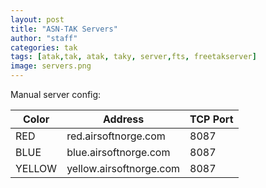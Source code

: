 ```yaml
---
layout: post
title: "ASN-TAK Servers"
author: "staff"
categories: tak
tags: [atak,tak, atak, taky, server,fts, freetakserver]
image: servers.png
---
```


Manual server config:

|Color  | Address   	            |TCP Port |
|---	  |---	                    |---      |
|RED    |red.airsoftnorge.com   	| 8087    |
|BLUE   |blue.airsoftnorge.com   	| 8087    |
|YELLOW |yellow.airsoftnorge.com  | 8087    |
